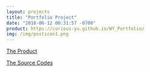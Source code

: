 ```yaml
---
layout: projects
title: "Portfolio Project"
date: "2018-06-12 00:31:57 -0700"
product: https://curious-yu.github.io/WY_Portfolio/
img: /img/posticon1.png
---
```



[The Product](https://curious-yu.github.io/WY_Portfolio/)

[The Source Codes](https://github.com/Curious-Yu/WY_Portfolio)
